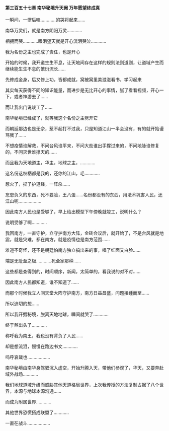 #### 第三百五十七章 南华秘境升天阙 万年愿望终成真


一瞬间，一愣后哇…………的哭将起来……

南华万灵们，就是南方阴阳万灵…………

相拥而哭…………眼泪望天就是开心流泪哭泣…………

我为名份之主也完成了责任，也是开心


开始的时候，我开道生生不息，让天地间存在这样的规则法则道则，让道域产生而继续能生生不息的繁衍流长……

先修成金身，后又修上功，皆都成就，窝被窝里美滋滋看书，学习起来

其实每天获得不同的知识能量，而进步是无比开心的事情，腻了看看视频，开心一下，或者神游去了……

而让我出门说竣工了……

南华秘境已经成了，就等我这个名份之主劈开它

而朝廷那边也是无奈，惹不起打不过我，只是知道江山一半会没有，有的就开始谩骂我了……

不想疫情谁解救，不问台风谁平来，不问大劫谁出手撑过来的，不问地脉谁修复的，不问灭世谁撑天的……

而且我为天地道主，华主，地球之主，…………


这名份这权柄都是我的，还你的江山，毛…………


惹火了，捏了护道经，一阵杀……

忘恩负义的东西，死不要脸，王八蛋……名份都没有的东西，用法术坑害人民，还江山呢………………

因此南方人民也是受够了，早上给出模型下午傍晚就竣工，说明什么？

说明受够了啊…………

我回南方，一直守护，立守护南方大阵，金砖会议后，就开始了，不是台风就是地震，就是灾难，都在南方，就是疫情也是南方范围……


难道不奇怪，还不是朝廷怕南方独立搞出来的事，唱了红面又白脸……


端是无耻至之极…………死全家那种……

这些都是查得到的，时间顺序，新闻，太简单的，看我说的对不对……

因此南方人民都知道，谁不知道了……

而那个时候我立人间天堂大阵守护南方，南方日益昌盛，问题接踵而至……

所以迫切的想……

所以我开劈秘境，脱离天地地球，瞬间就哭了…………


终于熬出头了…………

称呼我为南王，我也没有背负了人民……

却是想流泪，慢慢在路边书文…………

呜呼哀哉也………………


南华秘境由南华身驾驭沉入虚空，开始升腾入天，带他们参观了，华天，又要奔赴域外战场…………

我们地球道域升级而威胁其他天道格局世界，上次我传授的方法复制占据了八个世界，本源与地球本源沟通……

而成为附属世界…………

其他世界恐慌搭成联盟了…………


一直在战斗………………

